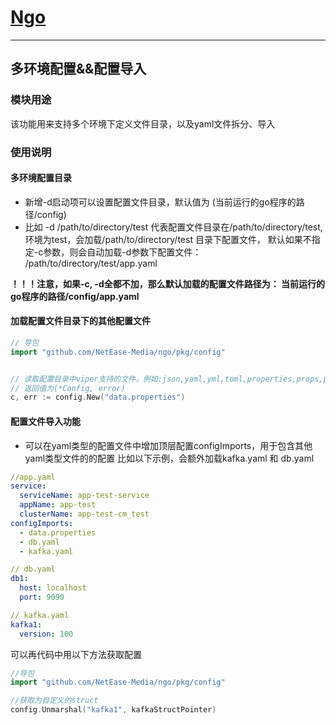 # [Ngo](https://github.com/NetEase-Media/ngo)

---

## 多环境配置&&配置导入
### 模块用途
该功能用来支持多个环境下定义文件目录，以及yaml文件拆分、导入

### 使用说明
#### 多环境配置目录
* 新增-d启动项可以设置配置文件目录，默认值为 (当前运行的go程序的路径/config)
* 比如 -d /path/to/directory/test 代表配置文件目录在/path/to/directory/test,  
  环境为test，会加载/path/to/directory/test 目录下配置文件，
  默认如果不指定-c参数，则会自动加载-d参数下配置文件： /path/to/directory/test/app.yaml


**！！！注意，如果-c, -d全都不加，那么默认加载的配置文件路径为：
当前运行的go程序的路径/config/app.yaml**

#### 加载配置文件目录下的其他配置文件
```go
// 导包
import "github.com/NetEase-Media/ngo/pkg/config"


// 读取配置目录中viper支持的文件，例如:json,yaml,yml,toml,properties,props,prop,hcl,ini等
// 返回值为(*Config, error) 
c, err := config.New("data.properties")

```

#### 配置文件导入功能
* 可以在yaml类型的配置文件中增加顶层配置configImports，用于包含其他yaml类型文件的的配置
  比如以下示例，会额外加载kafka.yaml 和 db.yaml
```yaml
//app.yaml
service:
  serviceName: app-test-service
  appName: app-test
  clusterName: app-test-cm_test
configImports:
  - data.properties
  - db.yaml
  - kafka.yaml

// db.yaml
db1:
  host: localhost
  port: 9090

// kafka.yaml
kafka1:
  version: 100 
```
可以再代码中用以下方法获取配置
```go
//导包
import "github.com/NetEase-Media/ngo/pkg/config"

//获取为自定义的struct
config.Unmarshal("kafka1", kafkaStructPointer)
```